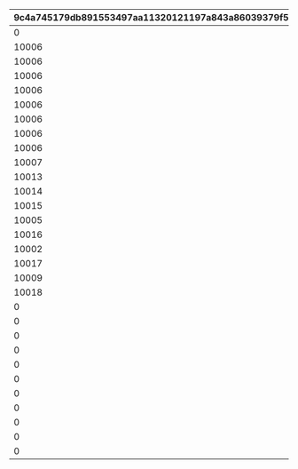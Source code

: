 |9c4a745179db891553497aa11320121197a843a86039379f53ea7da9bde2adad|639f9ff47834cf2f9662dad52e439d56d4ccdb31946a2c38f66be742781b1470|36f49fe5077beec08ffe795d9215dc3b85cc5710c2f0fd60a3a21dbcfb301b1e|afe1c20e121f34b410fc79a216606dad3373dc42a9663578ed17c178c27e1332|07a68baba4f5d1a495c0448e3432a6f9fbd8a79b2eddf09744db6a66ef03dd83|75a93404f0bf677729cfbc19cd99aa87373518bb7c9e7bee945db6d785d1e943|f1c9148062b8dbffaf9878292ffbf22fdd22b5b408ebec677fb0fd2af2c429f1|e8da67c17d0e382959f72744ce7538b74268969c5d86d534f26edde3c4dbf4a0|40510e3db2e5570678513f7438bfed737b914f55154621f54e396bca94e18a86|637a0e2583e7597fe5540ebcc468a29e3c09ceef00b4a78feebcdaa053b7348e|234328de4639f070993838047677e7107c5f7cce19ce9b94dfac48530278cc0b|
| --- | --- | --- | --- | --- | --- | --- | --- | --- | --- | --- |
|0|0|0|10005|0|0|10003|50067|10001|10002|0|
|10006|0|0|10005|0|0|10003|50079|10001|10002|0|
|10006|0|10007|10005|0|0|10003|50084|10001|10002|0|
|10006|0|10007|10005|0|0|10003|50094|10001|10002|10008|
|10006|0|10007|10005|0|10009|10003|50108|10001|10002|10008|
|10006|0|10007|10005|0|10009|10003|50116|10001|10002|10008|
|10006|10010|10007|10005|0|10009|10003|50119|10001|10002|10008|
|10006|10010|10007|10005|0|10009|10003|50129|10001|10002|10008|
|10006|10010|10007|10005|10011|10009|10003|50140|10001|10002|10008|
|10007|10011|10008|10006|10012|10010|10005|50151|10002|10003|10009|
|10013|0|0|10012|0|0|10011|50162|10009|10010|0|
|10014|0|0|10013|0|0|10012|50172|10010|10011|0|
|10015|0|0|10014|0|0|10013|50183|10011|10012|0|
|10005|0|0|10007|0|0|10015|50190|10013|10014|0|
|10016|0|0|10015|0|0|10014|50195|10012|10013|0|
|10002|0|0|10003|0|0|10016|50200|10014|10015|0|
|10017|0|0|10016|0|0|10015|50217|10013|10014|0|
|10009|0|0|10010|0|0|10017|50231|10015|10016|0|
|10018|0|0|10017|0|0|10016|50237|10014|10015|0|
|0|0|0|0|0|0|0|50248|10019|0|0|
|0|0|0|0|0|0|0|50261|10011|0|0|
|0|0|0|0|0|0|0|50267|10020|0|0|
|0|0|0|0|0|0|0|50278|10021|0|0|
|0|0|0|0|0|0|0|50291|10006|0|0|
|0|0|0|0|0|0|0|50298|10022|0|0|
|0|0|0|0|0|0|0|50309|10023|0|0|
|0|0|0|0|0|0|0|50321|10024|0|0|
|0|0|0|0|0|0|0|50331|10025|0|0|
|0|0|0|0|0|0|0|50341|10026|0|0|
|0|0|0|0|0|0|0|50354|10027|0|0|